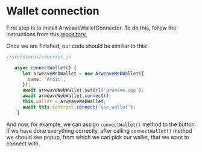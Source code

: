 # Wallet connection

First step is to install ArweaveWalletConnector. To do this, follow the instructions from this [repository.](https://github.com/jfbeats/ArweaveWalletConnector)

Once we are finished, our code should be similiar to this:

```js
//src/stores/contract.js

   async connectWallet() {
      let arweaveWebWallet = new ArweaveWebWallet({
        name: 'Ardit',
      });
      await arweaveWebWallet.setUrl('arweave.app');
      await arweaveWebWallet.connect();
      this.wallet = arweaveWebWallet;
      await this.contract.connect('use_wallet');
    }
```
And now, for example, we can assign `connectWallet()` method to the button.
If we have done everything correctly, after calling `connectWallet()` method we should see popup, from which we can pick our wallet, that we want to connect with.